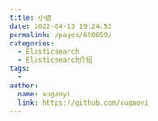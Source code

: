 ```yaml
---
title: 小结
date: 2022-04-13 19:24:53
permalink: /pages/698859/
categories:
  - Elasticsearch
  - Elasticsearch介绍
tags:
  - 
author: 
  name: xugaoyi
  link: https://github.com/xugaoyi
---
```

